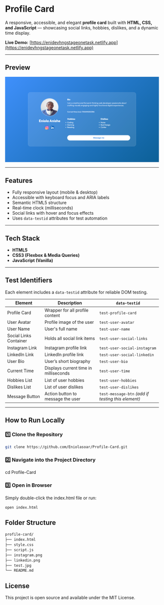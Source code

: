 # Profile Card

A responsive, accessible, and elegant **profile card** built with **HTML, CSS, and JavaScript** — showcasing social links, hobbies, dislikes, and a dynamic time display.

**Live Demo:** [https://enidevhngstageonetask.netlify.app](https://enidevhngstageonetask.netlify.app)

---

## Preview

![Profile Card Screenshot](screenshot.png)

---

## Features

- Fully responsive layout (mobile & desktop)
- Accessible with keyboard focus and ARIA labels
- Semantic HTML5 structure
- Real-time clock (milliseconds)
- Social links with hover and focus effects
- Uses `data-testid` attributes for test automation

---

## Tech Stack

- **HTML5**
- **CSS3 (Flexbox & Media Queries)**
- **JavaScript (Vanilla)**

---

## Test Identifiers

Each element includes a `data-testid` attribute for reliable DOM testing.

| Element | Description | `data-testid` |
|----------|--------------|----------------|
| Profile Card | Wrapper for all profile content | `test-profile-card` |
| User Avatar | Profile image of the user | `test-user-avatar` |
| User Name | User's full name | `test-user-name` |
| Social Links Container | Holds all social link items | `test-user-social-links` |
| Instagram Link | Instagram profile link | `test-user-social-instagram` |
| LinkedIn Link | LinkedIn profile link | `test-user-social-linkedin` |
| User Bio | User’s short biography | `test-user-bio` |
| Current Time | Displays current time in milliseconds | `test-user-time` |
| Hobbies List | List of user hobbies | `test-user-hobbies` |
| Dislikes List | List of user dislikes | `test-user-dislikes` |
| Message Button | Action button to message the user | `test-message-btn` *(add if testing this element)* |

---

## How to Run Locally

### 1️⃣ Clone the Repository
```bash
git clone https://github.com/Eniolasoar/Profile-Card.git
```

### 2️⃣ Navigate into the Project Directory
cd Profile-Card

### 3️⃣ Open in Browser

Simply double-click the index.html file
or run:
```bash
open index.html
```

## Folder Structure
```bash
profile-card/
├── index.html
├── style.css
├── script.js
├── instagram.png
├── linkedin.png
├── test.jpg
└── README.md
```


## License

This project is open source and available under the MIT License.